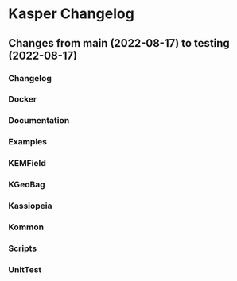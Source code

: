 # Kasper Changelog

## Changes from main (2022-08-17) to testing (2022-08-17)
### Changelog
### Docker
### Documentation
### Examples
### KEMField
### KGeoBag
### Kassiopeia
### Kommon
### Scripts
### UnitTest
